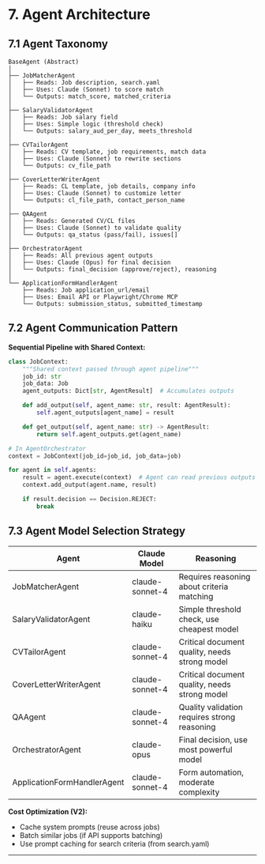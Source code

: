 # 7. Agent Architecture

## 7.1 Agent Taxonomy

```
BaseAgent (Abstract)
│
├── JobMatcherAgent
│   ├── Reads: Job description, search.yaml
│   ├── Uses: Claude (Sonnet) to score match
│   └── Outputs: match_score, matched_criteria
│
├── SalaryValidatorAgent
│   ├── Reads: Job salary field
│   ├── Uses: Simple logic (threshold check)
│   └── Outputs: salary_aud_per_day, meets_threshold
│
├── CVTailorAgent
│   ├── Reads: CV template, job requirements, match data
│   ├── Uses: Claude (Sonnet) to rewrite sections
│   └── Outputs: cv_file_path
│
├── CoverLetterWriterAgent
│   ├── Reads: CL template, job details, company info
│   ├── Uses: Claude (Sonnet) to customize letter
│   └── Outputs: cl_file_path, contact_person_name
│
├── QAAgent
│   ├── Reads: Generated CV/CL files
│   ├── Uses: Claude (Sonnet) to validate quality
│   └── Outputs: qa_status (pass/fail), issues[]
│
├── OrchestratorAgent
│   ├── Reads: All previous agent outputs
│   ├── Uses: Claude (Opus) for final decision
│   └── Outputs: final_decision (approve/reject), reasoning
│
└── ApplicationFormHandlerAgent
    ├── Reads: Job application_url/email
    ├── Uses: Email API or Playwright/Chrome MCP
    └── Outputs: submission_status, submitted_timestamp
```

## 7.2 Agent Communication Pattern

**Sequential Pipeline with Shared Context:**

```python
class JobContext:
    """Shared context passed through agent pipeline"""
    job_id: str
    job_data: Job
    agent_outputs: Dict[str, AgentResult]  # Accumulates outputs

    def add_output(self, agent_name: str, result: AgentResult):
        self.agent_outputs[agent_name] = result

    def get_output(self, agent_name: str) -> AgentResult:
        return self.agent_outputs.get(agent_name)

# In AgentOrchestrator
context = JobContext(job_id=job_id, job_data=job)

for agent in self.agents:
    result = agent.execute(context)  # Agent can read previous outputs
    context.add_output(agent.name, result)

    if result.decision == Decision.REJECT:
        break
```

## 7.3 Agent Model Selection Strategy

| Agent | Claude Model | Reasoning |
|-------|-------------|-----------|
| JobMatcherAgent | claude-sonnet-4 | Requires reasoning about criteria matching |
| SalaryValidatorAgent | claude-haiku | Simple threshold check, use cheapest model |
| CVTailorAgent | claude-sonnet-4 | Critical document quality, needs strong model |
| CoverLetterWriterAgent | claude-sonnet-4 | Critical document quality, needs strong model |
| QAAgent | claude-sonnet-4 | Quality validation requires strong reasoning |
| OrchestratorAgent | claude-opus | Final decision, use most powerful model |
| ApplicationFormHandlerAgent | claude-sonnet-4 | Form automation, moderate complexity |

**Cost Optimization (V2):**
- Cache system prompts (reuse across jobs)
- Batch similar jobs (if API supports batching)
- Use prompt caching for search criteria (from search.yaml)

---
